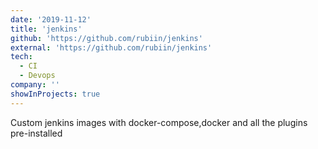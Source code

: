 ```yaml
---
date: '2019-11-12'
title: 'jenkins'
github: 'https://github.com/rubiin/jenkins'
external: 'https://github.com/rubiin/jenkins'
tech:
  - CI
  - Devops
company: ''
showInProjects: true
---
```


Custom jenkins images with docker-compose,docker and all the plugins pre-installed
